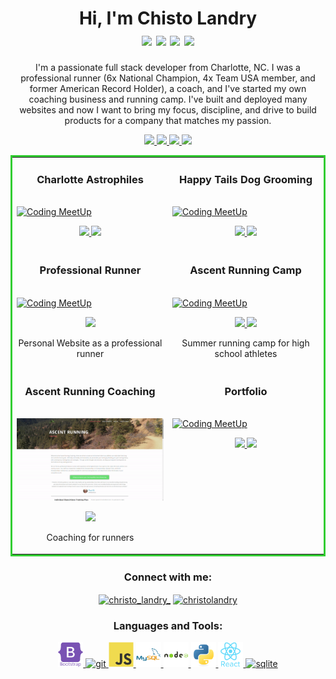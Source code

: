 <h1 align="center">Hi, I'm Chisto Landry </br> 
<img src="https://img.shields.io/static/v1?label=|&message=JavaScript&color=23555f&style=plastic&logo=javascript&logo-color=white"/>
<img src="https://img.shields.io/static/v1?label=|&message=CSS&color=23555f&style=plastic&logo=css3&logo-color=white"/>
<img src="https://img.shields.io/static/v1?label=|&message=NodeJS&color=23555f&style=plastic&logo=node.js&logo-color=white"/>
<img src="https://img.shields.io/static/v1?label=|&message=MongoDB&color=23555f&style=plastic&logo=mongodb&logo-color=white"/>
</h1>

<p align="center">I'm a passionate full stack developer from Charlotte, NC.  I was a professional runner (6x National Champion, 4x Team USA member, and former American Record Holder), a coach, and I've started my own coaching business and running camp.  I've built and deployed many websites and now I want to bring my focus, discipline, and drive to build products for a company that matches my passion.
<!-- I've built and deployed many full-stack applications, including an app that creates individually tailed training plans for runners, spending less time worrying about handwritten notebooks and more time focusing on what they love. I want to bring my focus, discipline, and drive to build products for a company that matches my passion. -->
</p>

<p align="center">
  <a href="https://christolandry.netlify.app/" target="_blank">
    <img src="https://img.shields.io/static/v1?label=|&message=WEBSITE&color=23555f&style=plastic&logo=react&logo-color=white"/>
  </a>
  <a href="https://www.linkedin.com/in/christolandry/" target="_blank">
    <img src="https://img.shields.io/static/v1?label=|&message=LINKEDIN&color=cdf998&style=plastic&logo=linkedin&logo-color=white"/>
  </a>
  <a href="https://angel.co/u/christo-landry" target="_blank">
      <img src="https://img.shields.io/static/v1?label=|&message=ANGEL-LIST&color=cdf998&style=plastic&logo=angellist&logo-color=white"/>
  </a>
  <a href="Landry-ChristoResume.pdf" target="_blank">
      <img src="https://img.shields.io/static/v1?label=|&message=RESUME&color=23555f&style=plastic&logo=adobeacrobatreader&logo-color=white"/>
  </a>
</p>

<table bordercolor="#32CD32">
        <tr>
            <td width="50%" valign="top">
                <h3 align="center">Charlotte Astrophiles</h3>
                <br />
                    <a target="_blank" href="https://charlotteastrophiles.netlify.app/">
                    <img src="charlotteAstrophiles.gif" width="100%"  alt="Coding MeetUp"/>
                </a>
                <br />
                <p align="center">
                     <a href="https://github.com/christolandry/Charlotte-Astrophiles" target="_blank">
                        <img src="https://img.shields.io/static/v1?label=|&message=REPO&color=23555f&style=plastic&logo=github&logo-color=white"/>
                    </a>
                    <a href="https://charlotteastrophiles.netlify.app/" target="_blank">
                        <img src="https://img.shields.io/static/v1?label=|&message=WEBSITE&color=23555f&style=plastic&logo=html5&logo-color=white"/>
                    </a>
                <!-- <p align="center">Online Coding MeetUp Group</p> -->
            </td>
            <td width="50%" valign="top">
                <h3 align="center">Happy Tails Dog Grooming</h3>
                <br />
                    <a target="_blank" href="https://happytailsdoggroomings.netlify.app/">
                    <img src="https://happytailsdoggroomings.netlify.app/images/happyTails.gif" width="100%"  alt="Coding MeetUp"/>
                </a>
                <br />
                <p align="center">
                    <a href="https://github.com/christolandry/Happy-Tails" target="_blank">
                        <img src="https://img.shields.io/static/v1?label=|&message=REPO&color=23555f&style=plastic&logo=github&logo-color=white"/>
                    </a>
                    <a href="https://www.kimmiethecoder.com/codingmeetup/" target="_blank">
                        <img src="https://img.shields.io/static/v1?label=|&message=WEBSITE&color=23555f&style=plastic&logo=html5&logo-color=white"/>
                    </a>
                </p>
                <!-- <p align="center">Online Coding MeetUp Group</p> -->
            </td>
        </tr>
        <tr>
            <td width="50%" valign="top">
                <h3 align="center">Professional Runner</h3>
                <br />
                    <a target="_blank" href="https://christolandry.com/">
                    <img src="christoLandry.gif" width="100%"  alt="Coding MeetUp"/>
                </a>
                <br />
                <p align="center">
                    <a href="https://christolandry.com/" target="_blank">
                        <img src="https://img.shields.io/static/v1?label=|&message=WEBSITE&color=23555f&style=plastic&logo=wordpress&logo-color=white"/>
                    </a>
                <p align="center">Personal Website as a professional runner</p>
            </td>
            <td width="50%" valign="top">
                <h3 align="center">Ascent Running Camp</h3>
                <br />
                    <a target="_blank" href="https://ascentrunningcamp.com">
                    <img src="ascentRunningCamp.gif" width="100%"  alt="Coding MeetUp"/>
                </a>
                <br />
                <p align="center">
                    <a href="https://github.com/christolandry/AscentRunningCamp" target="_blank">
                        <img src="https://img.shields.io/static/v1?label=|&message=REPO&color=23555f&style=plastic&logo=github&logo-color=white"/>
                    </a>
                    <a href="https://ascentrunningcamp.com" target="_blank">
                        <img src="https://img.shields.io/static/v1?label=|&message=WEBSITE&color=23555f&style=plastic&logo=html5&logo-color=white"/>
                    </a>
                </p>
                <p align="center">Summer running camp for high school athletes</p>
            </td>
        </tr>
        <tr>
            <td width="50%" valign="top">
                <h3 align="center">Ascent Running Coaching</h3>
                <br />
                    <a target="_blank" href="https://ascentrunningcoaching.com/">
                    <img src="ascentRunningCoaching.gif" width="100%"  alt="Coding MeetUp"/>
                </a>
                <br />
                <p align="center">
                    <a href="https://ascentrunningcoaching.com/" target="_blank">
                        <img src="https://img.shields.io/static/v1?label=|&message=WEBSITE&color=23555f&style=plastic&logo=wordpress&logo-color=white"/>
                    </a>
                <p align="center">Coaching for runners</p>
            </td>
            <td width="50%" valign="top">
                <h3 align="center">Portfolio</h3>
                <br />
                    <a target="_blank" href="https://christolandry.netlify.app/">
                    <img src="portfolio.gif" width="100%"  alt="Coding MeetUp"/>
                </a>
                <br />
                <p align="center">
                    <a href="https://github.com/christolandry/Portfolio" target="_blank">
                        <img src="https://img.shields.io/static/v1?label=|&message=REPO&color=23555f&style=plastic&logo=github&logo-color=white"/>
                    </a>
                    <a href="https://christolandry.netlify.app/" target="_blank">
                        <img src="https://img.shields.io/static/v1?label=|&message=WEBSITE&color=23555f&style=plastic&logo=html5&logo-color=white"/>
                    </a>
                </p>
            </td>
        </tr>
    </table>



<h3 align="center">Connect with me:</h3>
<p align="center">
<a href="https://twitter.com/christo_landry_" target="blank"><img align="center" src="https://raw.githubusercontent.com/rahuldkjain/github-profile-readme-generator/master/src/images/icons/Social/twitter.svg" alt="christo_landry_" height="30" width="40" /></a>
<a href="https://linkedin.com/in/christolandry" target="blank"><img align="center" src="https://raw.githubusercontent.com/rahuldkjain/github-profile-readme-generator/master/src/images/icons/Social/linked-in-alt.svg" alt="christolandry" height="30" width="40" /></a>
</p>

<h3 align="center">Languages and Tools:</h3>
<p align="center"> <a href="https://getbootstrap.com" target="_blank" rel="noreferrer"> <img src="https://raw.githubusercontent.com/devicons/devicon/master/icons/bootstrap/bootstrap-plain-wordmark.svg" alt="bootstrap" width="40" height="40"/> </a> <a href="https://git-scm.com/" target="_blank" rel="noreferrer"> <img src="https://www.vectorlogo.zone/logos/git-scm/git-scm-icon.svg" alt="git" width="40" height="40"/> </a> <a href="https://developer.mozilla.org/en-US/docs/Web/JavaScript" target="_blank" rel="noreferrer"> <img src="https://raw.githubusercontent.com/devicons/devicon/master/icons/javascript/javascript-original.svg" alt="javascript" width="40" height="40"/> </a> <a href="https://www.mysql.com/" target="_blank" rel="noreferrer"> <img src="https://raw.githubusercontent.com/devicons/devicon/master/icons/mysql/mysql-original-wordmark.svg" alt="mysql" width="40" height="40"/> </a> <a href="https://nodejs.org" target="_blank" rel="noreferrer"> <img src="https://raw.githubusercontent.com/devicons/devicon/master/icons/nodejs/nodejs-original-wordmark.svg" alt="nodejs" width="40" height="40"/> </a> <a href="https://www.python.org" target="_blank" rel="noreferrer"> <img src="https://raw.githubusercontent.com/devicons/devicon/master/icons/python/python-original.svg" alt="python" width="40" height="40"/> </a> <a href="https://reactjs.org/" target="_blank" rel="noreferrer"> <img src="https://raw.githubusercontent.com/devicons/devicon/master/icons/react/react-original-wordmark.svg" alt="react" width="40" height="40"/> </a> <a href="https://www.sqlite.org/" target="_blank" rel="noreferrer"> <img src="https://www.vectorlogo.zone/logos/sqlite/sqlite-icon.svg" alt="sqlite" width="40" height="40"/> </a> </p>
